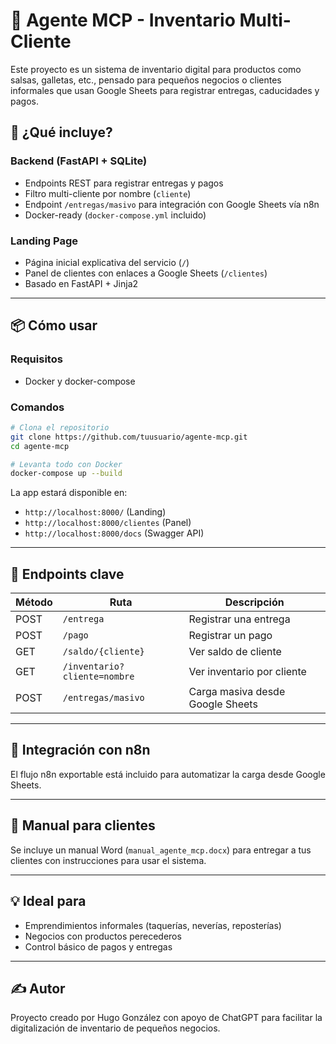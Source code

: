 # 🧂 Agente MCP - Inventario Multi-Cliente

Este proyecto es un sistema de inventario digital para productos como salsas, galletas, etc., pensado para pequeños negocios o clientes informales que usan Google Sheets para registrar entregas, caducidades y pagos.

## 🚀 ¿Qué incluye?

### Backend (FastAPI + SQLite)
- Endpoints REST para registrar entregas y pagos
- Filtro multi-cliente por nombre (`cliente`)
- Endpoint `/entregas/masivo` para integración con Google Sheets vía n8n
- Docker-ready (`docker-compose.yml` incluido)

### Landing Page
- Página inicial explicativa del servicio (`/`)
- Panel de clientes con enlaces a Google Sheets (`/clientes`)
- Basado en FastAPI + Jinja2

---

## 📦 Cómo usar

### Requisitos
- Docker y docker-compose

### Comandos

```bash
# Clona el repositorio
git clone https://github.com/tuusuario/agente-mcp.git
cd agente-mcp

# Levanta todo con Docker
docker-compose up --build
```

La app estará disponible en:
- `http://localhost:8000/` (Landing)
- `http://localhost:8000/clientes` (Panel)
- `http://localhost:8000/docs` (Swagger API)

---

## 📄 Endpoints clave

| Método | Ruta | Descripción |
|--------|------|-------------|
| POST   | `/entrega` | Registrar una entrega |
| POST   | `/pago` | Registrar un pago |
| GET    | `/saldo/{cliente}` | Ver saldo de cliente |
| GET    | `/inventario?cliente=nombre` | Ver inventario por cliente |
| POST   | `/entregas/masivo` | Carga masiva desde Google Sheets |

---

## 🧩 Integración con n8n

El flujo n8n exportable está incluido para automatizar la carga desde Google Sheets.

---

## 📘 Manual para clientes

Se incluye un manual Word (`manual_agente_mcp.docx`) para entregar a tus clientes con instrucciones para usar el sistema.

---

## 💡 Ideal para

- Emprendimientos informales (taquerías, neverías, reposterías)
- Negocios con productos perecederos
- Control básico de pagos y entregas

---

## ✍️ Autor

Proyecto creado por Hugo González con apoyo de ChatGPT para facilitar la digitalización de inventario de pequeños negocios.

